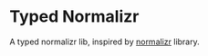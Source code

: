 # Typed Normalizr

A typed normalizr lib, inspired by [normalizr](https://github.com/paularmstrong/normalizr) library.